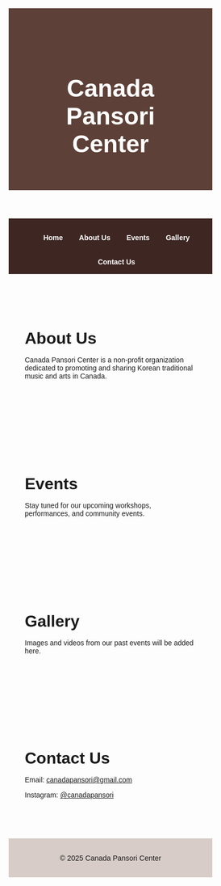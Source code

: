 <!DOCTYPE html>
<html lang="en">
<head>
  <meta charset="UTF-8" />
  <meta name="viewport" content="width=device-width, initial-scale=1.0" />
  <title>Canada Pansori Center</title>
  <style>
    * {
      margin: 0;
      padding: 0;
      box-sizing: border-box;
      font-family: Arial, sans-serif;
    }

    body {
      line-height: 1.6;
      background-color: #fff8e1; /* cream background */
      color: #333;
    }

    header {
      background-color: #5d4037; /* dark brown */
      color: #fff;
      padding: 4rem 2rem;
      text-align: center;
    }

    header h1 {
      font-size: 3rem;
    }

    nav {
      background: #3e2723; /* darker brown */
      color: #fff;
      padding: 1rem 0;
      text-align: center;
      position: sticky;
      top: 0;
      z-index: 1000;
    }

    nav ul {
      list-style: none;
      display: flex;
      justify-content: center;
      gap: 2rem;
      flex-wrap: wrap;
    }

    nav a {
      color: #fff;
      text-decoration: none;
      font-weight: bold;
    }

    nav a:hover {
      text-decoration: underline;
    }

    section {
      padding: 4rem 2rem;
      max-width: 800px;
      margin: auto;
    }

    section h2 {
      font-size: 2rem;
      margin-bottom: 1rem;
    }

    footer {
      background: #d7ccc8; /* light brown */
      text-align: center;
      padding: 1rem;
      font-size: 0.9rem;
    }

    @media (max-width: 600px) {
      header h1 {
        font-size: 2rem;
      }

      nav ul {
        flex-direction: column;
        gap: 1rem;
      }
    }
  </style>
</head>
<body>
  <header id="home">
    <h1>Canada Pansori Center</h1>
  </header>

  <nav>
    <ul>
      <li><a href="#home">Home</a></li>
      <li><a href="#about">About Us</a></li>
      <li><a href="#events">Events</a></li>
      <li><a href="#gallery">Gallery</a></li>
      <li><a href="#contact">Contact Us</a></li>
    </ul>
  </nav>

  <section id="about">
    <h2>About Us</h2>
    <p>
      Canada Pansori Center is a non-profit organization dedicated to promoting and sharing Korean traditional music and arts in Canada.
    </p>
  </section>

  <section id="events">
    <h2>Events</h2>
    <p>
      Stay tuned for our upcoming workshops, performances, and community events.
    </p>
  </section>

  <section id="gallery">
    <h2>Gallery</h2>
    <p>
      Images and videos from our past events will be added here.
    </p>
  </section>

  <section id="contact">
    <h2>Contact Us</h2>
    <p>Email: <a href="mailto:canadapansori@gmail.com">canadapansori@gmail.com</a></p>
    <p>Instagram: <a href="https://www.instagram.com/canadapansori" target="_blank">@canadapansori</a></p>
  </section>

  <footer>
    <p>&copy; 2025 Canada Pansori Center</p>
  </footer>
</body>
</html>
